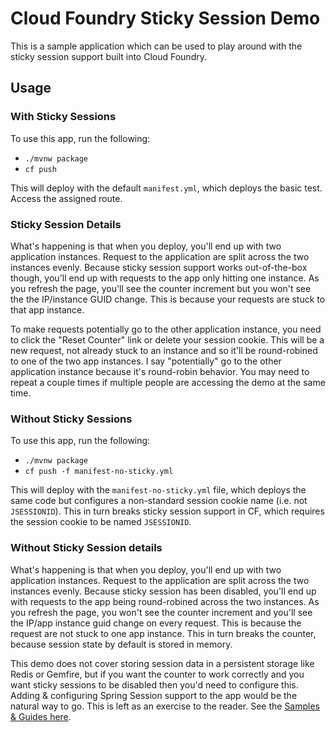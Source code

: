 # Cloud Foundry Sticky Session Demo

This is a sample application which can be used to play around with the sticky session support built into Cloud Foundry.

## Usage

### With Sticky Sessions

To use this app, run the following:

- `./mvnw package`
- `cf push`

This will deploy with the default `manifest.yml`, which deploys the basic test. Access the assigned route.

### Sticky Session Details

What's happening is that when you deploy, you'll end up with two application instances. Request to the application are split across the two instances evenly. Because sticky session support works out-of-the-box though, you'll end up with requests to the app only hitting one instance. As you refresh the page, you'll see the counter increment but you won't see the the IP/instance GUID change. This is because your requests are stuck to that app instance.

To make requests potentially go to the other application instance, you need to click the "Reset Counter" link or delete your session cookie. This will be a new request, not already stuck to an instance and so it'll be round-robined to one of the two app instances. I say "potentially" go to the other application instance because it's round-robin behavior. You may need to repeat a couple times if multiple people are accessing the demo at the same time.

### Without Sticky Sessions

To use this app, run the following:

- `./mvnw package`
- `cf push -f manifest-no-sticky.yml`

This will deploy with the `manifest-no-sticky.yml` file, which deploys the same code but configures a non-standard session cookie name (i.e. not `JSESSIONID`). This in turn breaks sticky session support in CF, which requires the session cookie to be named `JSESSIONID`.

### Without Sticky Session details

What's happening is that when you deploy, you'll end up with two application instances. Request to the application are split across the two instances evenly. Because sticky session has been disabled, you'll end up with requests to the app being round-robined across the two instances. As you refresh the page, you won't see the counter increment and you'll see the IP/app instance guid change on every request. This is because the request are not stuck to one app instance. This in turn breaks the counter, because session state by default is stored in memory.

This demo does not cover storing session data in a persistent storage like Redis or Gemfire, but if you want the counter to work correctly and you want sticky sessions to be disabled then you'd need to configure this. Adding & configuring Spring Session support to the app would be the natural way to go. This is left as an exercise to the reader. See the [Samples & Guides here](https://docs.spring.io/spring-session/docs/2.4.1/reference/html5/#samples).
